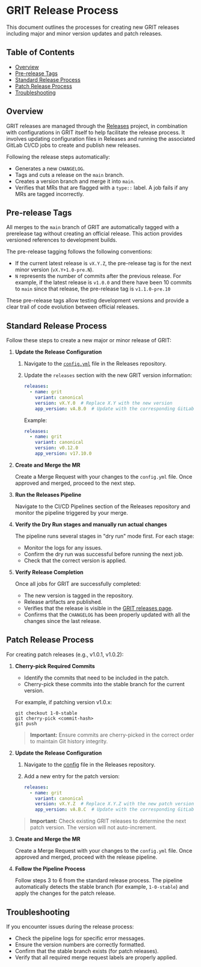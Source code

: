 # GRIT Release Process

This document outlines the processes for creating new GRIT releases including major and minor version updates and patch releases.

## Table of Contents

- [Overview](#overview)
- [Pre-release Tags](#pre-release-tags)
- [Standard Release Process](#standard-release-process)
- [Patch Release Process](#patch-release-process)
- [Troubleshooting](#troubleshooting)

## Overview

GRIT releases are managed through the [Releases](https://gitlab.com/gitlab-org/ci-cd/runner-tools/releases) project,
in combination with configurations in GRIT itself to help facilitate the release process.
It involves updating configuration files in Releases and running the associated GitLab CI/CD jobs to create and publish new releases.

Following the release steps automatically:

- Generates a new `CHANGELOG`.
- Tags and cuts a release on the `main` branch.
- Creates a version branch and merge it into `main`.
- Verifies that MRs that are flagged with a `type::` label. A job fails if any MRs are tagged incorrectly.

## Pre-release Tags

All merges to the `main` branch of GRIT are automatically tagged with a prerelease tag without creating an official release. This action provides versioned references to development builds.

The pre-release tagging follows the following conventions:

- If the current latest release is `vX.Y.Z`, the pre-release tag is for the next minor version (`vX.Y+1.0-pre.N`).
- `N` represents the number of commits after the previous release. For example, if the latest release is `v1.0.0`
  and there have been 10 commits to `main` since that release, the pre-release tag is `v1.1.0-pre.10`

These pre-release tags allow testing development versions and provide a clear trail of code evolution between official releases.

## Standard Release Process

Follow these steps to create a new major or minor release of GRIT:

1. **Update the Release Configuration**

   1. Navigate to the [`config.yml`](https://gitlab.com/gitlab-org/ci-cd/runner-tools/releases/-/blob/main/config.yml) file in the Releases repository.
   1. Update the `releases` section with the new GRIT version information:

      ```yaml
      releases:
        - name: grit
          variant: canonical
          version: vX.Y.0  # Replace X.Y with the new version
          app_version: vA.B.0  # Update with the corresponding GitLab milestone version
      ```

      Example:

      ```yaml
      releases:
        - name: grit
          variant: canonical
          version: v0.12.0
          app_version: v17.10.0
      ```

1. **Create and Merge the MR**

   Create a Merge Request with your changes to the `config.yml` file. Once approved and merged, proceed to the next step.

1. **Run the Releases Pipeline**

   Navigate to the CI/CD Pipelines section of the Releases repository and monitor the pipeline triggered by your merge.

1. **Verify the Dry Run stages and manually run actual changes**

   The pipeline runs several stages in "dry run" mode first. For each stage:

   - Monitor the logs for any issues.
   - Confirm the dry run was successful before running the next job.
   - Check that the correct version is applied.

1. **Verify Release Completion**

   Once all jobs for GRIT are successfully completed:

   - The new version is tagged in the repository.
   - Release artifacts are published.
   - Verifies that the release is visible in the [GRIT releases page](https://gitlab.com/gitlab-org/ci-cd/runner-tools/grit/-/releases).
   - Confirms that the `CHANGELOG` has been properly updated with all the changes since the last release.

## Patch Release Process

For creating patch releases (e.g., v1.0.1, v1.0.2):

1. **Cherry-pick Required Commits**

   - Identify the commits that need to be included in the patch.
   - Cherry-pick these commits into the stable branch for the current version.

   For example, if patching version v1.0.x:

   ```shell
   git checkout 1-0-stable
   git cherry-pick <commit-hash>
   git push
   ```

   > **Important:** Ensure commits are cherry-picked in the correct order to maintain Git history integrity.

1. **Update the Release Configuration**

   1. Navigate to the [config](https://gitlab.com/gitlab-org/ci-cd/runner-tools/releases/-/blob/main/config.yml) file in the Releases repository.
   1. Add a new entry for the patch version:

      ```yaml
      releases:
        - name: grit
          variant: canonical
          version: vX.Y.Z  # Replace X.Y.Z with the new patch version
          app_version: vA.B.C  # Update with the corresponding GitLab milestone version
      ```

   > **Important:** Check existing GRIT releases to determine the next patch version. The version will not auto-increment.

1. **Create and Merge the MR**

   Create a Merge Request with your changes to the `config.yml` file. Once approved and merged, proceed with the release pipeline.

1. **Follow the Pipeline Process**

   Follow steps 3 to 6 from the standard release process. The pipeline automatically detects the stable branch (for example, `1-0-stable`) and apply the changes for the patch release.

## Troubleshooting

If you encounter issues during the release process:

- Check the pipeline logs for specific error messages.
- Ensure the version numbers are correctly formatted.
- Confirm that the stable branch exists (for patch releases).
- Verify that all required merge request labels are properly applied.
